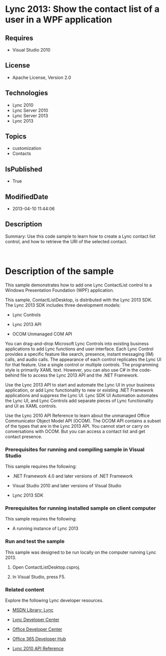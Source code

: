 # Lync 2013: Show the contact list of a user in a WPF application
## Requires
* Visual Studio 2010
## License
* Apache License, Version 2.0
## Technologies
* Lync 2010
* Lync Server 2010
* Lync Server 2013
* Lync 2013
## Topics
* customization
* Contacts
## IsPublished
* True
## ModifiedDate
* 2013-04-10 11:44:06
## Description

<div id="header">Summary: Use this code sample to learn how to create a Lync contact list control, and how to retrieve the URI of the selected contact.</div>
<div id="mainSection">
<div id="mainBody">
<div class="introduction">
<p>&nbsp;</p>
</div>
<h1 class="heading">Description of the sample</h1>
<div class="section" id="sectionSection0">
<p>This sample demonstrates how to add one Lync ContactList control to a Windows Presentation Foundation (WPF) application.</p>
<p>This sample, ContactListDesktop, is distributed with the Lync 2013 SDK. The Lync 2013 SDK includes three development models:</p>
<ul>
<li>
<p>Lync Controls</p>
</li><li>
<p>Lync 2013 API</p>
</li><li>
<p>OCOM Unmanaged COM API</p>
</li></ul>
<p>You can drag-and-drop Microsoft Lync Controls into existing business applications to add Lync functions and user interface. Each Lync Control provides a specific feature like search, presence, instant messaging (IM) calls, and audio calls. The appearance
 of each control replicates the Lync UI for that feature. Use a single control or multiple controls. The programming style is primarily XAML text. However, you can also use C# in the code-behind file to access the Lync 2013 API and the .NET Framework.</p>
<p>Use the Lync 2013 API to start and automate the Lync UI in your business application, or add Lync functionality to new or existing .NET Framework applications and suppress the Lync UI. Lync SDK UI Automation automates the Lync UI, and Lync Controls add separate
 pieces of Lync functionality and UI as XAML controls.</p>
<p>Use the Lync 2010 API Reference to learn about the unmanaged Office Communicator Object Model API (OCOM). The OCOM API contains a subset of the types that are in the Lync 2013 API. You cannot start or carry on conversations with OCOM. But you can access
 a contact list and get contact presence.</p>
<h3 class="subHeading">Prerequisites for running and compiling sample in Visual Studio</h3>
<div class="subsection">
<p>This sample requires the following:</p>
<ul>
<li>
<p>.NET Framework 4.0 and later versions of .NET Framework</p>
</li><li>
<p>Visual Studio 2010 and later versions of Visual Studio</p>
</li><li>
<p>Lync 2013 SDK</p>
</li></ul>
</div>
<h3 class="subHeading">Prerequisites for running installed sample on client computer</h3>
<div class="subsection">
<p>This sample requires the following:</p>
<ul>
<li>
<p>A running instance of Lync 2013</p>
</li></ul>
</div>
<h3 class="subHeading">Run and test the sample</h3>
<div class="subsection">
<p>This sample was designed to be run locally on the computer running Lync 2013.</p>
<ol>
<li>
<p>Open ContactListDesktop.csproj.</p>
</li><li>
<p>In Visual Studio, press F5.</p>
</li></ol>
</div>
<h3 class="subHeading">Related content</h3>
<div class="subsection">
<p>Explore the following Lync developer resources.</p>
<ul>
<li>
<p><a href="http://msdn.microsoft.com/en-us/library/gg455051.aspx" target="_blank">MSDN Library: Lync</a></p>
</li><li>
<p><a href="http://msdn.microsoft.com/en-us/lync/gg132942.aspx" target="_blank">Lync Developer Center</a></p>
</li><li>
<p><a href="http://msdn.microsoft.com/en-us/office/aa905340.aspx" target="_blank">Office Developer Center</a></p>
</li><li>
<p><a href="http://msdn.microsoft.com/en-us/office/hh506337.aspx" target="_blank">Office 365 Developer Hub</a></p>
</li><li>
<p><a href="http://gallery.technet.microsoft.com/Lync-2010-API-Reference-48d2c5c9" target="_blank">Lync 2010 API Reference</a></p>
</li></ul>
</div>
</div>
</div>
</div>
